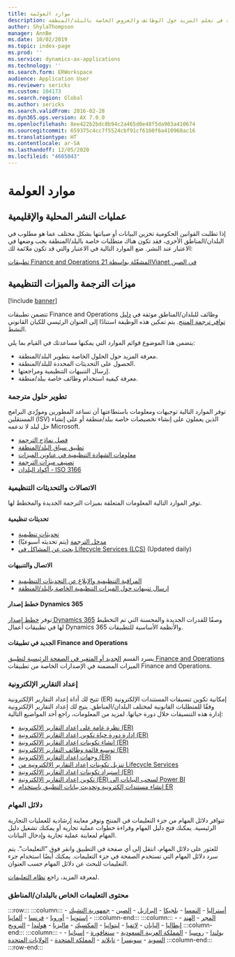 ```yaml
---
title: موارد العولمة
description: يتضمن هذا الموضوع قوائم الموارد التي يمكنها أن تساعدك في تعلم المزيد حول الوظائف والعروض الخاصة بالبلد/المنطقة.
author: ShylaThompson
manager: AnnBe
ms.date: 10/02/2019
ms.topic: index-page
ms.prod: ''
ms.service: dynamics-ax-applications
ms.technology: ''
ms.search.form: ERWorkspace
audience: Application User
ms.reviewer: sericks
ms.custom: 104173
ms.search.region: Global
ms.author: sericks
ms.search.validFrom: 2016-02-28
ms.dyn365.ops.version: AX 7.0.0
ms.openlocfilehash: 8ee422b2bdc8b94c2a465d0e48f5da983a410674
ms.sourcegitcommit: 659375c4cc7f5524cbf91cf6160f6a410960ac16
ms.translationtype: HT
ms.contentlocale: ar-SA
ms.lasthandoff: 12/05/2020
ms.locfileid: "4685043"
---
```

# <a name="globalization-resources"></a>موارد العولمة

## <a name="local-and-regional-deployments"></a>عمليات النشر المحلية والإقليمية
إذا تطلبت القوانين الحكومية تخزين البيانات أو صيانتها بشكل مختلف عما هو مطلوب في البلدان/المناطق الأخرى، فقد تكون هناك متطلبات خاصة بالبلد/المنطقة يجب وضعها في الاعتبار عند النشر. ضع الموارد التالية في الاعتبار والتي قد تكون ملائمة لك:

[تطبيقات Finance and Operations المشغّلة بواسطة 21Vianet في الصين](https://docs.microsoft.com/dynamics365/unified-operations/dev-itpro/deployment/china-local-deployment)

## <a name="localization-and-regulatory-features"></a>ميزات الترجمة والميزات التنظيمية

[!include [banner](../includes/banner.md)]

تتضمن تطبيقات Finance and Operations وظائف للبلدان/المناطق موثقة في [دليل توافر ترجمة المنتج](https://aka.ms/dynamics_365_international_availability_deck). يتم تمكين هذه الوظيفة استنادًا إلى العنوان الرئيسي للكيان القانوني النشط. 

يتضمن هذا الموضوع قوائم الموارد التي يمكنها مساعدتك في القيام بما يلي: 
- معرفة المزيد حول الحلول الخاصة بتطوير البلد/المنطقة.
- الحصول على التحديثات المحددة للبلد/المنطقة.
- إرسال التنبيهات التنظيمية ومراجعتها.
- معرفة كيفية استخدام وظائف خاصة ببلد/منطقة.

### <a name="developing-localized-solutions"></a>تطوير حلول مترجمة
توفر الموارد التالية توجيهات ومعلومات باستطاعتها أن تساعد المطورين ومورِّدي البرامج المستقلين (ISV) الذين يعملون على إنشاء تخصيصات خاصة ببلد/منطقة أو على إنشاء حل لبلد لا تدعمه Microsoft.
-   [فصل نماذج الترجمة](separate-localization-models.md)
-   [تطبيق سياق البلد/المنطقة](apply-country-context.md)
-   [معلومات الشهادة التنظيمية في عناوين الميزات](regulatory-certifications.md)
-   [تصنيف ميزات الترجمة](classify-localization-features.md)
-   [أكواد البلدان - ISO 3166](https://www.iso.org/iso-3166-country-codes.html)

### <a name="regulatory-updates-and-communication"></a>الاتصالات والتحديثات التنظيمية
توفر الموارد التالية المعلومات المتعلقة بميزات الترجمة الجديدة والمخطط لها. 

#### <a name="regulatory-updates"></a>تحديثات تنظيمية
-   [تحديثات تنظيمية](../../../finance/localizations/regulatory-updates.md)
-   [مدخل الترجمة](https://mbs.microsoft.com/customersource/northamerica/ax/support/support-news/GFMLocalizationPortalMC) (يتم تحديثه أسبوعيًا)
-   [بحث عن المشاكل في Lifecycle Services (LCS)](../lifecycle-services/issue-search-lcs.md) (Updated daily)

#### <a name="communication-and-alerts"></a>الاتصال والتنبيهات
-   [المراقبة التنظيمية والإبلاغ عن التحديثات التنظيمية](regulatory-watch-communication.md)
-   [إرسال تنبيهات حول الميزات التنظيمية الخاصة بالبلد/المنطقة](submit-localization-alerts.md)

#### <a name="dynamics-365-release-plans"></a>خطط إصدار Dynamics 365
توفر [خطط إصدار Dynamics 365](https://docs.microsoft.com/business-applications-release-notes/) وصفًا للقدرات الجديدة والمحسنة التي تم التخطيط لها في تطبيقات أعمال Dynamics 365 والأنظمة الأساسية للتطبيقات. 

#### <a name="finance-and-operations-apps-whats-new"></a>الجديد في تطبيقات Finance and Operations
يسرد القسم [الجديد أو المتغير في الصفحة الرئيسية لتطبيق Finance and Operations](../../fin-ops/get-started/whats-new-changed.md) الميزات المضمنة في الإصدارات الخاصة من تطبيقات Finance and Operations.

### <a name="electronic-reporting"></a>إعداد التقارير الإلكترونية
تتيح لك أداة إعداد التقارير الإلكترونية (ER) إمكانية تكوين تنسيقات المستندات الإلكترونية وفقًا للمتطلبات القانونية لمختلف البلدان/المناطق. يتيح لك إعداد التقارير الإلكترونية إدارة هذه التنسيقات خلال دورة حياتها. لمزيد من المعلومات، راجع أحد المواضيع التالية:
-   [نظرة عامة على إعداد التقارير الإلكترونية (ER)](../analytics/general-electronic-reporting.md)
-   [إدارة دورة حياة تكوين إعداد التقارير الإلكترونية (ER)](../analytics/general-electronic-reporting-manage-configuration-lifecycle.md)
-   [إنشاء تكوينات إعداد التقارير الإلكترونية (ER)](../analytics/electronic-reporting-configuration.md)
-   [توسيع قائمة وظائف التقارير الإلكترونية (ER)](../analytics/general-electronic-reporting-formulas-list-extension.md)
-   [وجهات إعداد التقارير الإلكترونية (ER)‬](../analytics/electronic-reporting-destinations.md)
-   [تنزيل تكوينات إعداد التقارير الإلكترونية من Lifecycle Services](../analytics/download-electronic-reporting-configuration-lcs.md)
-   [استيراد تكوينات إعداد التقارير الإلكترونية (ER)](../analytics/electronic-reporting-import-ger-configurations.md)
-   [تكوين إعداد التقارير الإلكترونية (ER) لسحب البيانات إلى Power BI](../analytics/general-electronic-reporting-report-configuration-get-data-powerbi.md)
-   [إنشاء مستندات إلكترونية وتحديث بيانات التطبيق باستخدام ER‎](../analytics/generate-electronic-documents-update-application-data.md)

### <a name="task-guides"></a>دلائل المهام
تتوافر دلائل المهام من جزء التعليمات في المنتج وتوفر معاينة إرشادية للعمليات التجارية الرئيسية. يمكنك فتح دليل المهام وقراءة خطوات عملية تجارية أو يمكنك تشغيل دليل المهام لمعاينة عملية تجارية وإدخال البيانات.

للعثور على دلائل المهام، انتقل إلى أي صفحة في التطبيق وانقر فوق "التعليمات". يتم سرد دلائل المهام التي تستخدم الصفحة في جزء التعليمات. يمكنك أيضًا استخدام جزء التعليمات للبحث عن دلائل المهام حسب العنوان.

لمعرفة المزيد، راجع [نظام التعليمات](../../fin-ops/get-started/help-overview.md#task-guides).


### <a name="countryregion-specific-help-content"></a>محتوى التعليمات الخاص بالبلدان/المناطق
:::row:::
    :::column:::
        - [أستراليا](../../../finance/localizations/australia.md)
        - [النمسا](../../../finance/localizations/austria.md)
        - [بلجيكا](../../../finance/localizations/belgium.md)
        - [البرازيل](../../../finance/localizations/brazil.md)
        - [الصين](../../../finance/localizations/china.md)
        - [جمهورية التشيك](../../../finance/localizations/czech-republic.md)
        - [إستونيا](../../../finance/localizations/estonia.md)
        - [أوروبا](../../../finance/localizations/europe.md)
        - [فرنسا](../../../finance/localizations/france.md)
        - [ألمانيا](../../../finance/localizations/germany.md)
    :::column-end:::
    :::column:::
        - [المجر](../../../finance/localizations/hungary.md)
        - [الهند](../../../finance/localizations/india.md)
        - [إيطاليا](../../../finance/localizations/italy.md)
        - [اليابان](../../../finance/localizations/japan.md)
        - [لاتفيا](../../../finance/localizations/latvia.md)
        - [ليتوانيا](../../../finance/localizations/lithuania.md)
        - [المكسيك](../../../finance/localizations/mexico.md)
        - [ماليزيا](../../../finance/localizations/malaysia.md)
        - [هولندا](../../../finance/localizations/netherlands.md)
        - [النرويج](../../../finance/localizations/norway.md)
    :::column-end:::
    :::column:::
        - [بولندا](../../../finance/localizations/poland.md)
        - [روسيا](../../../finance/localizations/russia.md)
        - [المملكة العربية السعودية](../../../finance/localizations/saudi-arabia.md)
        - [سنغافورة](../../../finance/localizations/singapore.md)
        - [إسبانيا](../../../finance/localizations/spain.md)
        - [السويد](../../../finance/localizations/sweden.md)
        - [سويسرا](../../../finance/localizations/switzerland.md)
        - [تايلاند](../../../finance/localizations/thailand.md)
        - [المملكة المتحدة](../../../finance/localizations/united-kingdom.md)
        - [الولايات المتحدة](../../../finance/localizations/united-states.md)
    :::column-end:::
:::row-end:::






